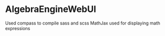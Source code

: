 AlgebraEngineWebUI
==================

Used compass to compile sass and scss
MathJax used for displaying math expressions
